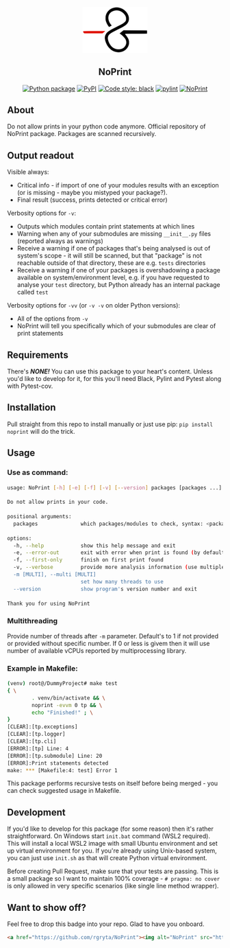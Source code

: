 <p align="center"><a href="https://rgryta.github.io/project/noprint"><img src="https://raw.githubusercontent.com/rgryta/NoPrint/main/docs/logo.png"  width="30%" height="40%"></a></p>
<h2 align="center">NoPrint</h2>
<p align="center">
<a href="https://github.com/rgryta/NoPrint/actions/workflows/main.yml"><img alt="Python package" src="https://github.com/rgryta/NoPrint/actions/workflows/main.yml/badge.svg?branch=main"></a>
<a href="https://pypi.org/project/noprint/"><img alt="PyPI" src="https://img.shields.io/pypi/v/noprint"></a>
<a href="https://github.com/psf/black"><img alt="Code style: black" src="https://img.shields.io/badge/code%20style-black-000000.svg"></a>
<a href="https://github.com/PyCQA/pylint"><img alt="pylint" src="https://img.shields.io/badge/linting-pylint-yellowgreen"></a>
<a href="https://github.com/rgryta/NoPrint"><img alt="NoPrint" src="https://img.shields.io/badge/NoPrint-enabled-blueviolet"></a>
</p>

## About

Do not allow prints in your python code anymore. Official repository of NoPrint package. Packages are scanned recursively.

## Output readout

Visible always:
 - Critical info - if import of one of your modules results with an exception (or is missing - maybe you mistyped your package?).
 - Final result (success, prints detected or critical error)

Verbosity options for `-v`:
 - Outputs which modules contain print statements at which lines
 - Warning when any of your submodules are missing `__init__.py` files (reported always as warnings) 
 - Receive a warning if one of packages that's being analysed is out of system's scope - it will still be scanned, but that "package" is not reachable outside of that directory, these are e.g. `tests` directories
 - Receive a warning if one of your packages is overshadowing a package available on system/environment level, e.g. if you have requested to analyse your `test` directory, but Python already has an internal package called `test`

Verbosity options for `-vv` (or `-v -v` on older Python versions):
 - All of the options from `-v`
 - NoPrint will tell you specifically which of your submodules are clear of print statements

## Requirements

There's ***NONE!*** You can use this package to your heart's content. Unless you'd like to develop for it, for this you'll need Black, Pylint and Pytest along with Pytest-cov.

## Installation

Pull straight from this repo to install manually or just use pip: `pip install noprint` will do the trick.

## Usage

### Use as command:
```bash
usage: NoPrint [-h] [-e] [-f] [-v] [--version] packages [packages ...] [-m [MULTI]]

Do not allow prints in your code.

positional arguments:
  packages              which packages/modules to check, syntax: <package>[.<module> ...], e.g. noprint or noprint.cli

options:
  -h, --help            show this help message and exit
  -e, --error-out       exit with error when print is found (by default only warnings are shown)
  -f, --first-only      finish on first print found
  -v, --verbose         provide more analysis information (use multiple v's to increase logging level)
  -m [MULTI], --multi [MULTI]
                        set how many threads to use
  --version             show program's version number and exit

Thank you for using NoPrint
```

### Multithreading

Provide number of threads after `-m` parameter. Default's to 1 if not provided or provided without specific number. If 0 or less is givem then it will use number of available vCPUs reported by multiprocessing library.

### Example in Makefile:
```bash
(venv) root@/DummyProject# make test
{ \
        . venv/bin/activate && \
        noprint -evvm 0 tp && \
        echo "Finished!" ; \
}
[CLEAR]:[tp.exceptions]
[CLEAR]:[tp.logger]
[CLEAR]:[tp.cli]
[ERROR]:[tp] Line: 4
[ERROR]:[tp.submodule] Line: 20
[ERROR]:Print statements detected
make: *** [Makefile:4: test] Error 1
```

This package performs recursive tests on itself before being merged - you can check suggested usage in Makefile. 

## Development

If you'd like to develop for this package (for some reason) then it's rather straightforward. On Windows start `init.bat` command (WSL2 required). This will install a local WSL2 image with small Ubuntu environment and set up virtual environment for you. If you're already using Unix-based system, you can just use `init.sh` as that will create Python virtual environment.

Before creating Pull Request, make sure that your tests are passing. This is a small package so I want to maintain 100% coverage - `# pragma: no cover` is only allowed in very specific scenarios (like single line method wrapper).

## Want to show off?

Feel free to drop this badge into your repo. Glad to have you onboard.

```md
<a href="https://github.com/rgryta/NoPrint"><img alt="NoPrint" src="https://img.shields.io/badge/NoPrint-enabled-blueviolet"></a>
```
